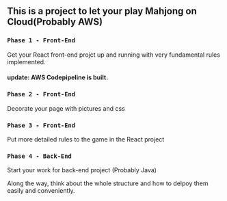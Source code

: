 
## This is a project to let your play Mahjong on Cloud(Probably AWS)

### `Phase 1 - Front-End`

Get your React front-end projct up and running with very fundamental rules implemented.

#### update: AWS Codepipeline is built.

### `Phase 2 - Front-End`

Decorate your page with pictures and css 

### `Phase 3 - Front-End`

Put more detailed rules to the game in the React project

### `Phase 4 - Back-End`

Start your work for back-end project (Probably Java)

  
Along the way, think about the whole structure and how to delpoy them easily and conveniently.


